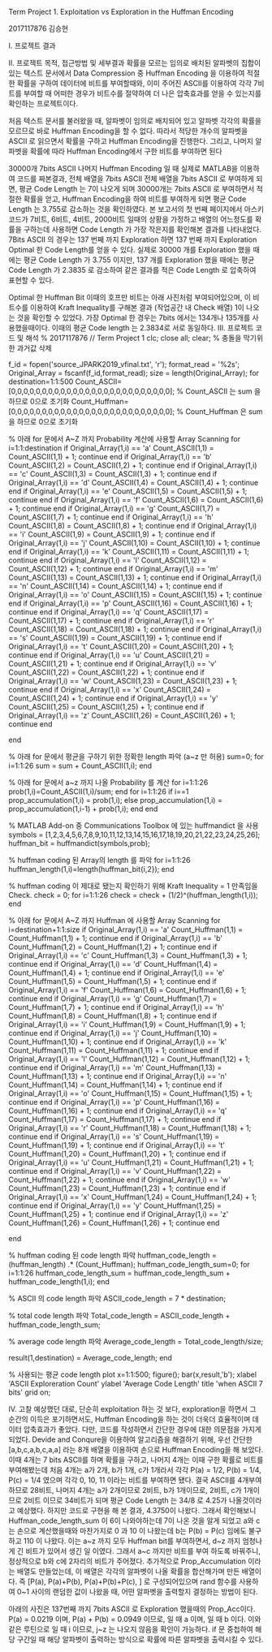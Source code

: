 Term Project 1.
Exploitation vs Exploration in the Huffman Encoding

2017117876 김승현

Ⅰ. 프로젝트 결과

Ⅱ. 프로젝트 목적, 접근방법 및 세부결과
확률을 모르는 임의로 배치된 알파벳의 집합이 있는 텍스트 문서에서 Data Compression 중 Huffman Encoding 을 이용하여 적절한 확률을 구하여 데이터에 비트를 부여할때와, 이미 주어진 ASCII를 이용하여 각각 7비트를 부여할 때 어떠한 경우가 비트수를 절약하여 더 나은 압축효과를 얻을 수 있는지를 확인하는 프로젝트이다.

처음 텍스트 문서를 불러왔을 때, 알파벳이 임의로 배치되어 있고 알파벳 각각의 확률을 모르므로 바로 Huffman Encoding을 할 수 없다. 따라서 적당한 개수의 알파벳을 ASCII 로 읽으면서 확률을 구하고 Huffman Encoding을 진행한다. 그리고, 나머지 알파벳을 확률에 따라 Huffman Encoding에서 구한 비트를 부여하면 된다

30000개 7bits ASCII
나머지 Huffman Encoding 일 때
실제로 MATLAB을 이용하여 코드를 짜본결과,
전체 배열을 7bits ASCII
 전체 배열을 7bits ASCII 로 부여하게 되면, 평균 Code Length 는 7이 나오게 되며
30000개는 7bits ASCII 로 부여하면서 적절한 확률을 얻고, Huffman Encoding을 하여 비트를 부여하게 되면 평균 Code Length 는 3.755로 감소하는 것을 확인하였다.
본 보고서의 첫 번째 페이지에서 아스키코드가 7비트, 6비트, 4비트, 2000비트 일때의 상황을 가정하고 배열의 어느정도를 확률을 구하는데 사용하면 Code Length 가 가장 작은지를 확인해본 결과를 나타내었다. 7Bits ASCII 의 경우는 137 번째 까지 Exploration 하면
137 번째 까지 Exploration
 Optimal 한 Code Length를 얻을 수 있다. 실제로 30000 개를  Exploration 했을 때에는 평균 Code Length 가 3.755 이지만, 137 개를 Exploration 했을 때에는 평균 Code Length 가 2.3835 로 감소하여 같은 결과를 적은 Code Length 로 압축하여 표현할 수 있다.


Optimal 한 Huffman Bit
이때의 호프만 비트는 아래 사진처럼 부여되어있으며, 이 비트수를 이용하여 Kraft Inequality를 구해본 결과 (작업공간 내 Check 배열) 1이 나오는 것을 확인할 수 있었다.
가장 Optimal 한 경우는 7bits 에서는 134개나 135개를 사용했을때이다.
이때의 평균 Code length 는 2.3834로 서로 동일하다.
Ⅲ. 프로젝트 코드 및 해석
% 2017117876 // Term Project 1
clc; close all; clear; % 충돌을 막기위한 과거값 삭제
 
f_id = fopen('source_JPARK2019_vfinal.txt', 'r');
format_read = '%2s';
Original_Array = fscanf(f_id,format_read);
size = length(Original_Array);
for destination=1:1:500
Count_ASCII=[0,0,0,0,0,0,0,0,0,0,0,0,0,0,0,0,0,0,0,0,0,0,0,0,0,0]; % Count_ASCII 는 sum 을 하므로 0으로 초기화
Count_Huffman=[0,0,0,0,0,0,0,0,0,0,0,0,0,0,0,0,0,0,0,0,0,0,0,0,0,0]; % Count_Huffman 은 sum 을 하므로 0으로 초기화
 
% 아래 for 문에서 A~Z 까지 Probability 계산에 사용할 Array Scanning
for i=1:1:destination
 if Original_Array(1,i) == 'a'
     Count_ASCII(1,1) = Count_ASCII(1,1) + 1;
     continue
 end
 if Original_Array(1,i) == 'b'
     Count_ASCII(1,2) = Count_ASCII(1,2) + 1;
     continue
 end
 if Original_Array(1,i) == 'c'
     Count_ASCII(1,3) = Count_ASCII(1,3) + 1;
     continue
 end
  if Original_Array(1,i) == 'd'
     Count_ASCII(1,4) = Count_ASCII(1,4) + 1;
     continue
 end
 if Original_Array(1,i) == 'e'
     Count_ASCII(1,5) = Count_ASCII(1,5) + 1;
     continue
 end
 if Original_Array(1,i) == 'f'
     Count_ASCII(1,6) = Count_ASCII(1,6) + 1;
     continue
 end
 if Original_Array(1,i) == 'g'
     Count_ASCII(1,7) = Count_ASCII(1,7) + 1;
     continue
 end
  if Original_Array(1,i) == 'h'
     Count_ASCII(1,8) = Count_ASCII(1,8) + 1;
     continue
 end
 if Original_Array(1,i) == 'i'
     Count_ASCII(1,9) = Count_ASCII(1,9) + 1;
     continue
 end
 if Original_Array(1,i) == 'j'
     Count_ASCII(1,10) = Count_ASCII(1,10) + 1;
     continue
 end
 if Original_Array(1,i) == 'k'
     Count_ASCII(1,11) = Count_ASCII(1,11) + 1;
     continue
 end
  if Original_Array(1,i) == 'l'
     Count_ASCII(1,12) = Count_ASCII(1,12) + 1;
     continue
 end
 if Original_Array(1,i) == 'm'
     Count_ASCII(1,13) = Count_ASCII(1,13) + 1;
     continue
 end
 if Original_Array(1,i) == 'n'
     Count_ASCII(1,14) = Count_ASCII(1,14) + 1;
     continue
 end
 if Original_Array(1,i) == 'o'
     Count_ASCII(1,15) = Count_ASCII(1,15) + 1;
     continue
 end
  if Original_Array(1,i) == 'p'
     Count_ASCII(1,16) = Count_ASCII(1,16) + 1;
     continue
 end
 if Original_Array(1,i) == 'q'
     Count_ASCII(1,17) = Count_ASCII(1,17) + 1;
     continue
 end
 if Original_Array(1,i) == 'r'
     Count_ASCII(1,18) = Count_ASCII(1,18) + 1;
     continue
 end
 if Original_Array(1,i) == 's'
     Count_ASCII(1,19) = Count_ASCII(1,19) + 1;
     continue
 end
  if Original_Array(1,i) == 't'
     Count_ASCII(1,20) = Count_ASCII(1,20) + 1;
     continue
 end
 if Original_Array(1,i) == 'u'
     Count_ASCII(1,21) = Count_ASCII(1,21) + 1;
     continue
 end
 if Original_Array(1,i) == 'v'
     Count_ASCII(1,22) = Count_ASCII(1,22) + 1;
     continue
 end
 if Original_Array(1,i) == 'w'
     Count_ASCII(1,23) = Count_ASCII(1,23) + 1;
     continue
 end
  if Original_Array(1,i) == 'x'
     Count_ASCII(1,24) = Count_ASCII(1,24) + 1;
     continue
 end
 if Original_Array(1,i) == 'y'
     Count_ASCII(1,25) = Count_ASCII(1,25) + 1;
     continue
 end
 if Original_Array(1,i) == 'z'
     Count_ASCII(1,26) = Count_ASCII(1,26) + 1;
     continue
 end
 
end
 
% 아래 for 문에서 평균을 구하기 위한 정확한 length 파악 (a~z 만 허용)
sum=0;
for i=1:1:26
sum = sum + Count_ASCII(1,i);
end
 
% 아래 for 문에서 a~z 까지 나올 Probability 를 계산
for i=1:1:26
prob(1,i)=Count_ASCII(1,i)/sum;
end
for i=1:1:26
    if i==1
    prop_accumulation(1,i) = prob(1,i);
    else
    prop_accumulation(1,i) = prop_accumulation(1,i-1) + prob(1,i);
    end
end
 
 
% MATLAB Add-on 중 Communications Toolbox 에 있는 huffmandict 을 사용
symbols = [1,2,3,4,5,6,7,8,9,10,11,12,13,14,15,16,17,18,19,20,21,22,23,24,25,26];
huffman_bit = huffmandict(symbols,prob);
 
% huffman coding 된 Array의 length 를 파악
for i=1:1:26
huffman_length(1,i)=length(huffman_bit{i,2});
end
 
% huffman coding 이 제대로 됐는지 확인하기 위해 Kraft Inequality = 1 만족임을 Check.
check = 0;
for i=1:1:26
check = check + (1/2)^(huffman_length(1,i));
end
 
% 아래 for 문에서 A~Z 까지 Huffman 에 사용할 Array Scanning
for i=destination+1:1:size
 if Original_Array(1,i) == 'a'
     Count_Huffman(1,1) = Count_Huffman(1,1) + 1;
     continue
 end
 if Original_Array(1,i) == 'b'
     Count_Huffman(1,2) = Count_Huffman(1,2) + 1;
     continue
 end
 if Original_Array(1,i) == 'c'
     Count_Huffman(1,3) = Count_Huffman(1,3) + 1;
     continue
 end
  if Original_Array(1,i) == 'd'
     Count_Huffman(1,4) = Count_Huffman(1,4) + 1;
     continue
 end
 if Original_Array(1,i) == 'e'
     Count_Huffman(1,5) = Count_Huffman(1,5) + 1;
     continue
 end
 if Original_Array(1,i) == 'f'
     Count_Huffman(1,6) = Count_Huffman(1,6) + 1;
     continue
 end
 if Original_Array(1,i) == 'g'
     Count_Huffman(1,7) = Count_Huffman(1,7) + 1;
     continue
 end
  if Original_Array(1,i) == 'h'
     Count_Huffman(1,8) = Count_Huffman(1,8) + 1;
     continue
 end
 if Original_Array(1,i) == 'i'
     Count_Huffman(1,9) = Count_Huffman(1,9) + 1;
     continue
 end
 if Original_Array(1,i) == 'j'
     Count_Huffman(1,10) = Count_Huffman(1,10) + 1;
     continue
 end
 if Original_Array(1,i) == 'k'
     Count_Huffman(1,11) = Count_Huffman(1,11) + 1;
     continue
 end
  if Original_Array(1,i) == 'l'
     Count_Huffman(1,12) = Count_Huffman(1,12) + 1;
     continue
 end
 if Original_Array(1,i) == 'm'
     Count_Huffman(1,13) = Count_Huffman(1,13) + 1;
     continue
 end
 if Original_Array(1,i) == 'n'
     Count_Huffman(1,14) = Count_Huffman(1,14) + 1;
     continue
 end
 if Original_Array(1,i) == 'o'
     Count_Huffman(1,15) = Count_Huffman(1,15) + 1;
     continue
 end
  if Original_Array(1,i) == 'p'
     Count_Huffman(1,16) = Count_Huffman(1,16) + 1;
     continue
 end
 if Original_Array(1,i) == 'q'
     Count_Huffman(1,17) = Count_Huffman(1,17) + 1;
     continue
 end
 if Original_Array(1,i) == 'r'
     Count_Huffman(1,18) = Count_Huffman(1,18) + 1;
     continue
 end
 if Original_Array(1,i) == 's'
     Count_Huffman(1,19) = Count_Huffman(1,19) + 1;
     continue
 end
  if Original_Array(1,i) == 't'
     Count_Huffman(1,20) = Count_Huffman(1,20) + 1;
     continue
 end
 if Original_Array(1,i) == 'u'
     Count_Huffman(1,21) = Count_Huffman(1,21) + 1;
     continue
 end
 if Original_Array(1,i) == 'v'
     Count_Huffman(1,22) = Count_Huffman(1,22) + 1;
     continue
 end
 if Original_Array(1,i) == 'w'
     Count_Huffman(1,23) = Count_Huffman(1,23) + 1;
     continue
 end
  if Original_Array(1,i) == 'x'
     Count_Huffman(1,24) = Count_Huffman(1,24) + 1;
     continue
 end
 if Original_Array(1,i) == 'y'
     Count_Huffman(1,25) = Count_Huffman(1,25) + 1;
     continue
 end
 if Original_Array(1,i) == 'z'
     Count_Huffman(1,26) = Count_Huffman(1,26) + 1;
     continue
 end
 
end
 
% huffman coding 된 code length 파악
huffman_code_length = (huffman_length) .* (Count_Huffman);
huffman_code_length_sum=0;
for i=1:1:26
huffman_code_length_sum = huffman_code_length_sum + huffman_code_length(1,i);
end
 
% ASCII 의 code length 파악
ASCII_code_length = 7 * destination;
 
% total code length 파악
Total_code_length = ASCII_code_length + huffman_code_length_sum;
 
% average code length 파악
Average_code_length = Total_code_length/size;
 
result(1,destination) = Average_code_length;
end
 
% 사용되는 평균 code length plot
x=1:1:500;
figure();
bar(x,result,'b');
xlabel 'ASCII Exploreration Count'
ylabel 'Average Code Length'
title 'when ASCII 7 bits'
grid on;

Ⅳ. 고찰
예상했던 대로, 단순히 exploitation 하는 것 보다, exploration을 하면서 그 순간의 이득은 포기하면서도, Huffman Encoding을 하는 것이 더욱더 효율적이며 데이터 압축효과가 좋았다. 다만, 코드를 작성하면서 간단한 경우에 대한 의문점을 가지게 되었다. Devide and Conqure을 이용하여 알고리즘을 해결하기 위해, 우선 간단한 [a,b,c,a,b,c,a,a] 라는 8개 배열을 이용하여 손으로 Huffman Encoding을 해 보았다. 이때 4개는 7 bits ASCII를 하며 확률을 구하고, 나머지 4개는 이때 구한 확률로 비트를 부여해봤는데 처음 4개는 a가 2개, b가 1개, c가 1개라서 각각 P(a) = 1/2, P(b) = 1/4, P(c) = 1/4 였으며 각각 0, 10, 11 이라는 비트를 부여하면 됐다. 결국 ASCII를 4개부여하므로 28비트, 나머지 4개는 a가 2개이므로 2비트, b가 1개이므로, 2비트, c가 1개이므로 2비트 이므로 34비트가 되며 평균 Code Length 는 34/8 로 4.25가 나올것이라고 예상했다.
 하지만 코드로 구현을 해 본 결과, 4.3750이 나왔다. 그래서 확인해보니 Huffman_code_length_sum 이 6이 나와야하는데 7이 나온 것을 알게 되었고
 a와 c 는 손으로 계산했을때와 마찬가지로 0 과 10 이 나왔는데 b는 P(b) = P(c) 임에도 불구하고 110 이 나왔다.
이는 a~z 까지 모두 Huffman bit를 부여하면서, d~z 까지 엄청나게 긴 비트가 있어서 생긴 일 이였다. 그래서 a~c 까지만 비트를 부여
하도록 바꿔주니, 정상적으로 b와 c에 2자리의 비트가 주어졌다.
추가적으로 Prop_Accumulation 이라는 배열도 만들었는데, 이 배열은 각각의 알파벳이 나올 확률을 합산해가며 만든 배열이다. 즉 [P(a), P(a)+P(b), P(a)+P(b)+P(c), ] 로 구성되어있으며 rand 함수를 사용하여 0~1 사이의 랜덤한 값이 나왔을 때, 어떤 알파벳을 출력할지 결정하는 방법이 된다.

아래의 사진은 137번째 까지 7bits ASCII 로 Exploration 했을때의 Prop_Acc이다.
P(a) = 0.0219 이며, P(a) + P(b) = 0.0949 이므로,  일 때 a 이며,
 일 때 b 이다. 이와 같은 루틴으로  일 때 i 이므로, j~z 는 나오지 않음을 확인이 가능하다.
if 문 중첩하여 해당 구간일 때 해당 알파벳이 출력하는 방식으로 확률에 따른 알파벳을 출력시킬 수 있다.
